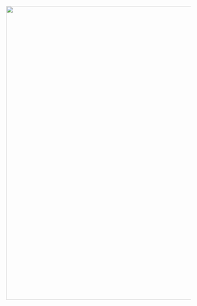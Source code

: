 <img src="https://user-images.githubusercontent.com/81015704/118218200-f5bdcd80-b4b1-11eb-9c70-9915325d8b36.png" width="1000" height="800">
